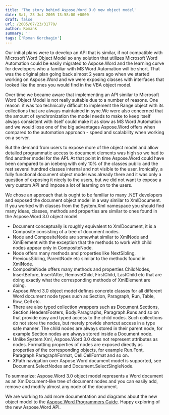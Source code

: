 ```yaml
---
title: 'The story behind Aspose.Word 3.0 new object model'
date: Sat, 23 Jul 2005 13:58:00 +0000
draft: false
url: /2005/07/23/31770/
author: Romank
summary: ''
tags: ['Roman Korchagin']
---
```


Our initial plans were to develop an API that is similar, if not compatible with Microsoft Word Object Model so any solution that utilizes Microsoft Word Automation could be easily migrated to Aspose.Word and the learning curve for developers who a familiar with MS Word Automation will be short. That was the original plan going back almost 2 years ago when we started working on Aspose.Word and we were exposing classes with interfaces that looked like the ones you would find in the VBA object model.  

Over time we became aware that implementing an API similar to Microsoft Word Object Model is not really suitable due to a number of reasons. One reason  it was too technically difficult to implement the Range object with its collections that are always maintained in sync.We were also concerned that the amount of synchronization the model needs to make to keep itself always consistent with itself could make it as slow as MS Word Automation and we would lose one of the big advantages Aspose.Word offers when compared to the automation approach - speed and scalability when working on a server.  

But the demand from users to expose more of the object model and allow detailed programmatic access to document elements was high so we had to find another model for the API. At that point in time Aspose.Word could have been compared to an iceberg with only 10% of the classes public and the rest several hundred classes internal and not visible to the user. Ironically, a fully functional document object model was already there and it was only a question of exposing it nicely to the users, but we did not want to expose a very custom API and impose a lot of learning on to the users.  

We chose an approach that is ought to be familiar to many .NET developers and exposed the document object model in a way similar to XmlDocument. If you worked with classes from the System.Xml namespace you should find many ideas, classes, methods and properties are similar to ones found in the Aspose.Word 3.0 object model.

*   Document conceptually is roughly equivalent to XmlDocument, it is a Composite consisting of a tree of document nodes.
*   Node and CompositeNode are somewhat similar to XmlNode and XmlElement with the exception that the methods to work with child nodes appear only in CompositeNode.
*   Node offers many methods and properties like NextSibling, PreviousSibling, ParentNode etc similar to the methods found in XmlNode.
*   CompositeNode offers many methods and properties ChildNodes, InsertBefore, InsertAfter, RemoveChild, FirstChild, LastChild etc that are doing exactly what the corresponding methods of XmlElement are doing.
*   Aspose.Word 3.0 object model defines concrete classes for all different Word document node types such as Section, Paragraph, Run, Table, Row, Cell etc.
*   There are also typed collection wrappers such as Document.Sections, Section.HeadersFooters, Body.Paragraphs, Paragraph.Runs and so on that provide easy and typed access to the child nodes. Such collections do not store the nodes, but merely provide shortcut access in a type safe manner. The child nodes are always stored in their parent node, for example Section nodes are always stored inside a Document node.
*   Unlike System.Xml, Aspose.Word 3.0 does not represent attributes as nodes. Formatting properties of nodes are exposed directly as properties of the corresponding objects, for example Run.Font, Paragraph.ParagraphFormat, Cell.CellFormat and so on.
*   XPath navigation over Aspose.Word document model is supported, see Document.SelectNodes and Document.SelectSingleNode.

To summarize: Aspose.Word 3.0 object model represents a Word document as an XmlDocument-like tree of document nodes and you can easily add, remove and modify almost any node of the document.  

We are working to add more documentation and diagrams about the new object model to the [Aspose.Word Programmers Guide][1]. Happy exploring of the new Aspose.Word API.




[1]: https://docs.aspose.com/words/net/developer-guide/



